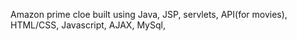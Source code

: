 Amazon prime cloe built using Java, JSP, servlets, API(for movies), HTML/CSS, Javascript, AJAX, MySql,
